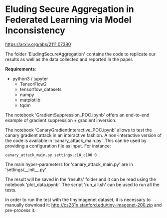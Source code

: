 # Eluding Secure Aggregation in Federated Learning via Model Inconsistency
https://arxiv.org/abs/2111.07380

The folder 'EludingSecureAggregation' contains the code to replicate our results as well as the data collected and reported in the paper.

**Requirements**:

* python3 / jupyter
  * TensorFlow2
  * tensorflow_datasets 
  * numpy
  * matplotlib
  * tqdm

The notebook 'GradientSuppression_POC.ipynb' offers an end-to-end example of gradient suppression + gradient inversion.

The notebook 'CanaryGradientInteractive_POC.ipynb' allows to test the canary gradient attack in an interactive fashion. A non-interactive version of the code is available in 'canary_attack_main.py'. This can be used by providing a configuration file as input. For instance:

```
canary_attack_main.py settings.c10_c100 0
```

The main hyper-parameters for 'canary_attack_main.py' are in 'settings/\_\_init\_\_.py'

The result will be saved in the 'results' folder and it can be read using the notebook 'plot_data.ipynb'. The script 'run_all.sh' can be used to run all the tests.

In order to run the test with the tinyImagenet dataset, it is necessary to manually download it: http://cs231n.stanford.edu/tiny-imagenet-200.zip and pre-process it.
